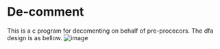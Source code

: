 # De-comment
This is a c program for decomenting on behalf of pre-procecors.
The dfa design is as bellow.
![image](https://user-images.githubusercontent.com/93342851/200239145-4559daa2-a0b4-4fbc-a05e-f86b3c7337e4.png)

